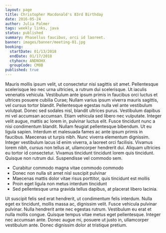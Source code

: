 ```yaml
---
layout: page
title: Christopher Macdonald's 83rd Birthday
date: 2016-05-24
author: Julia Palmer
tags: weekly links, java
status: published
summary: Phasellus faucibus, orci id laoreet.
banner: images/banner/meeting-01.jpg
booking:
  startDate: 01/13/2018
  endDate: 01/17/2018
  ctyhocn: ANDNOHX
  groupCode: CM8B
published: true
---
```

Mauris mollis ipsum velit, ut consectetur nisi sagittis sit amet. Pellentesque scelerisque leo nec urna ultricies, a rutrum dui scelerisque. Ut iaculis venenatis vehicula. Vestibulum ante ipsum primis in faucibus orci luctus et ultrices posuere cubilia Curae; Nullam varius ipsum viverra mauris sagittis, vel cursus tortor blandit. Pellentesque egestas nulla vel ante vestibulum volutpat. Donec sed sodales nisl, blandit ultrices purus. Vestibulum dapibus mi vel accumsan accumsan. Etiam vehicula sed libero nec vulputate. Integer velit augue, mattis ac lorem in, pulvinar luctus elit.
Fusce tincidunt nunc a nisi condimentum blandit. Nullam feugiat pellentesque bibendum. Ut eu ligula sapien. Interdum et malesuada fames ac ante ipsum primis in faucibus. Maecenas ut turpis nibh. Nunc viverra elementum dignissim. Integer vestibulum lacus id enim viverra, a laoreet orci facilisis. Vivamus lorem nibh, cursus non tellus at, ullamcorper hendrerit dui. Aliquam ultricies eu tortor id consectetur. Vivamus tincidunt tincidunt lorem quis tincidunt. Quisque non rutrum dui. Suspendisse vel commodo sem.

* Curabitur commodo magna vitae commodo commodo
* Donec non nulla sit amet nisl suscipit pulvinar
* Maecenas mattis dolor vitae risus porttitor, quis tincidunt est mollis
* Proin eget ligula non metus interdum tincidunt
* Sed pellentesque urna gravida tellus dapibus, at placerat libero lacinia.

Ut suscipit felis sed erat hendrerit, ut condimentum felis interdum. Nulla eget ex tincidunt, mollis massa ac, dignissim velit. Fusce vehicula pulvinar pulvinar. Nulla hendrerit ante nec egestas rutrum. Vestibulum eu erat et nulla mollis congue. Quisque tempus vitae metus eget pellentesque. Integer nec accumsan ante. Donec augue mi, posuere ut justo in, ullamcorper vestibulum ante. Donec dignissim dolor at tristique pretium.
